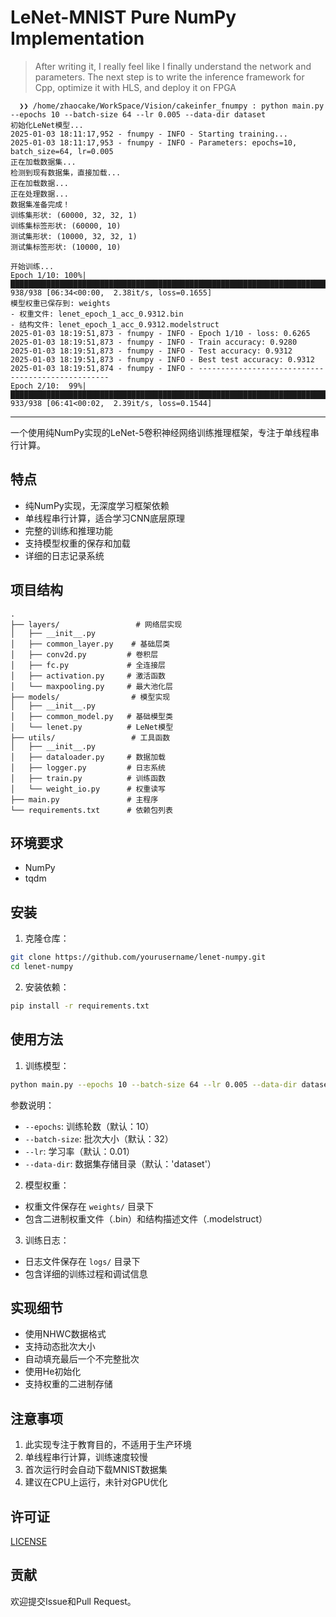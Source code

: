# LeNet-MNIST Pure NumPy Implementation

> After writing it, I really feel like I finally understand the network and parameters. The next step is to write the inference framework for Cpp, optimize it with HLS, and deploy it on FPGA

```
  ❯❯ /home/zhaocake/WorkSpace/Vision/cakeinfer_fnumpy : python main.py --epochs 10 --batch-size 64 --lr 0.005 --data-dir dataset
初始化LeNet模型...
2025-01-03 18:11:17,952 - fnumpy - INFO - Starting training...
2025-01-03 18:11:17,953 - fnumpy - INFO - Parameters: epochs=10, batch_size=64, lr=0.005
正在加载数据集...
检测到现有数据集，直接加载...
正在加载数据...
正在处理数据...
数据集准备完成！
训练集形状: (60000, 32, 32, 1)
训练集标签形状: (60000, 10)
测试集形状: (10000, 32, 32, 1)
测试集标签形状: (10000, 10)

开始训练...
Epoch 1/10: 100%|█████████████████████████████████████████████████████████████████████████████████████████████████████████████████████████| 938/938 [06:34<00:00,  2.38it/s, loss=0.1655]
模型权重已保存到: weights
- 权重文件: lenet_epoch_1_acc_0.9312.bin
- 结构文件: lenet_epoch_1_acc_0.9312.modelstruct
2025-01-03 18:19:51,873 - fnumpy - INFO - Epoch 1/10 - loss: 0.6265
2025-01-03 18:19:51,873 - fnumpy - INFO - Train accuracy: 0.9280
2025-01-03 18:19:51,873 - fnumpy - INFO - Test accuracy: 0.9312
2025-01-03 18:19:51,873 - fnumpy - INFO - Best test accuracy: 0.9312
2025-01-03 18:19:51,874 - fnumpy - INFO - --------------------------------------------------
Epoch 2/10:  99%|████████████████████████████████████████████████████████████████████████████████████████████████████████████████████████▎| 933/938 [06:41<00:02,  2.39it/s, loss=0.1544]
```

---


一个使用纯NumPy实现的LeNet-5卷积神经网络训练推理框架，专注于单线程串行计算。

## 特点

- 纯NumPy实现，无深度学习框架依赖
- 单线程串行计算，适合学习CNN底层原理
- 完整的训练和推理功能
- 支持模型权重的保存和加载
- 详细的日志记录系统

## 项目结构

```
.
├── layers/                 # 网络层实现
│   ├── __init__.py
│   ├── common_layer.py    # 基础层类
│   ├── conv2d.py         # 卷积层
│   ├── fc.py             # 全连接层
│   ├── activation.py     # 激活函数
│   └── maxpooling.py     # 最大池化层
├── models/                # 模型实现
│   ├── __init__.py
│   ├── common_model.py   # 基础模型类
│   └── lenet.py          # LeNet模型
├── utils/                 # 工具函数
│   ├── __init__.py
│   ├── dataloader.py     # 数据加载
│   ├── logger.py         # 日志系统
│   ├── train.py          # 训练函数
│   └── weight_io.py      # 权重读写
├── main.py               # 主程序
└── requirements.txt      # 依赖包列表
```

## 环境要求

- NumPy
- tqdm

## 安装

1. 克隆仓库：
```bash
git clone https://github.com/yourusername/lenet-numpy.git
cd lenet-numpy
```

2. 安装依赖：
```bash
pip install -r requirements.txt
```

## 使用方法

1. 训练模型：
```bash
python main.py --epochs 10 --batch-size 64 --lr 0.005 --data-dir dataset
```

参数说明：
- `--epochs`: 训练轮数（默认：10）
- `--batch-size`: 批次大小（默认：32）
- `--lr`: 学习率（默认：0.01）
- `--data-dir`: 数据集存储目录（默认：'dataset'）

2. 模型权重：
- 权重文件保存在 `weights/` 目录下
- 包含二进制权重文件（.bin）和结构描述文件（.modelstruct）

3. 训练日志：
- 日志文件保存在 `logs/` 目录下
- 包含详细的训练过程和调试信息

## 实现细节

- 使用NHWC数据格式
- 支持动态批次大小
- 自动填充最后一个不完整批次
- 使用He初始化
- 支持权重的二进制存储

## 注意事项

1. 此实现专注于教育目的，不适用于生产环境
2. 单线程串行计算，训练速度较慢
3. 首次运行时会自动下载MNIST数据集
4. 建议在CPU上运行，未针对GPU优化

## 许可证

[LICENSE](./LICENSE)

## 贡献

欢迎提交Issue和Pull Request。

